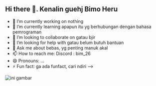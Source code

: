 ## Hi there 👋. Kenalin guehj Bimo Heru


- 🔭 I’m currently working on nothing
- 🌱 I’m currently learning apapun itu yg berhubungan dengan bahasa pemrograman
- 👯 I’m looking to collaborate on gatau bjir
- 🤔 I’m looking for help with gatau belum butuh bantuan
- 💬 Ask me about bebas, yg penting manuk akal
- 📫 How to reach me: Discord : bim_26
- 😄 Pronouns: ...
- ⚡ Fun fact: ga ada funfact, cari ndiri
-->

![ini gambar](https://encrypted-tbn0.gstatic.com/images?q=tbn:ANd9GcQZU1HGYUQLGwR6WlLVH_sW5xtCMtQl1kkceA&s)
